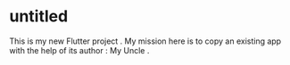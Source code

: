 # untitled

This is my new Flutter project .
My mission here is to copy an existing app with the help of its author : My Uncle .

